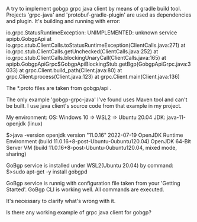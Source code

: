 A try to implement gobgp grpc java client by means of gradle build tool.
Projects 'grpc-java' and 'protobuf-gradle-plugin' are used as dependencies and plugin.
It's building and running with error:

io.grpc.StatusRuntimeException: UNIMPLEMENTED: unknown service apipb.GobgpApi
at io.grpc.stub.ClientCalls.toStatusRuntimeException(ClientCalls.java:271)
at io.grpc.stub.ClientCalls.getUnchecked(ClientCalls.java:252)
at io.grpc.stub.ClientCalls.blockingUnaryCall(ClientCalls.java:165)
at apipb.GobgpApiGrpc$GobgpApiBlockingStub.getBgp(GobgpApiGrpc.java:3033)
at grpc.Client.build_path(Client.java:80)
at grpc.Client.process(Client.java:123)
at grpc.Client.main(Client.java:136)

The *.proto files are taken from gobgp/api .

The only example 'gobgp-grpc-java' I've found uses Maven tool and can't be built.
I use java client's source code from that example in my project.

My environment:
OS: Windows 10 => WSL2 => Ubuntu 20.04
JDK: java-11-openjdk (linux)

$>java -version
openjdk version "11.0.16" 2022-07-19
OpenJDK Runtime Environment (build 11.0.16+8-post-Ubuntu-0ubuntu120.04)
OpenJDK 64-Bit Server VM (build 11.0.16+8-post-Ubuntu-0ubuntu120.04, mixed mode, sharing)

GoBgp service is installed under WSL2(Ubuntu 20.04) by command:
$>sudo apt-get -y install gobgpd

GoBgp service is runnig with configuration file taken from your 'Getting Started'.
GoBgp CLI is working well. All commands are executed.

It's necessary to clarify what's wrong with it.

Is there any working example of grpc java client for gobgp?